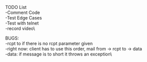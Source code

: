 TODO List\
-Comment Code\
-Test Edge Cases\
-Test with telnet\
-record video\

BUGS:\
-rcpt to if there is no rcpt parameter given\
-right now: client has to use this order, mail from -> rcpt to -> data\
-data: if message is to short it throws an exception\

